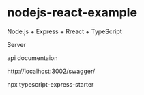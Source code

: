 # nodejs-react-example

Node.js + Express + Rreact + TypeScript

Server

api documentaion

http://localhost:3002/swagger/

npx typescript-express-starter
